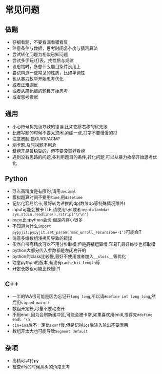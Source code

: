 # 常见问题

## 做题

- 仔细看题，不要看漏看错看反
- 注意条件与数据，思考时间复杂度与猜测算法
- 尝试转化问题为相似已知问题
- 尝试多手玩/打表，找性质与规律
- 没思路时，多想什么题目条件没用上
- 尝试构造一些常见的性质，比如单调性
- 也从暴力枚举开始思考优化
- 或者正难则反
- 或者从简化版的题目开始思考
- 或者思考贡献

## 通用

- 小心符号优先级导致的错误,比如左移右移的优先级
- 比赛写题的时候不要太悠闲,紧绷一点,打字不要慢慢的打
- 注意赛制,是OI/IOI/ACM?
- 别卡题,及时换题不用急
- 跟榜开是最稳妥的，但不要没事老看榜
- 遇到没有思路的问题,多利用题目的条件,转化问题,可以从暴力枚举开始思考优化


## Python

- 浮点高精度是有限的,请用`decimal`
- 模拟题算时间不要用`time`,用`datetime`
- 记忆化容易给卡,最好转为递推的dp(数位dp等特殊情况除外)
- input可能会被卡TLE,请使用sys或者`input=lambda: sys.stdin.readline().rstrip('\r\n')`
- pypy比cpython会快,但是内存小很多
- 不知道为什么`import pypyjit;pypyjit.set_param('max_unroll_recursion=-1')`可能会T
- 注意多维数组浅拷贝导致的错误
- 虽然自带高精度可以不用分步取模,但是高精运算慢,容易T,最好每步也都取模
- python大部分传入参数都是左闭右开的
- python的class比较慢,最好不使用或者加入`__slots__`等优化
- 注意python的版本,有没有`cache`,`bit_length`等
- 开定长数组可能比较慢(?)

## C++

- 一半的WA很可能是因为忘记开`long long`,所以请`#define int long long`,然后用`signed main()`
- 数组开定长,尽量不要动态开
- 不用endl,因为会刷新缓冲区,可能会被卡常,如果喜欢用endl,推荐先`#define endl '\n'`
- `cin`+`ios`后不一定比`scanf`慢,但是记得`ios`后输入输出不要混用
- 数组开太大也可能导致`Segment default`

## 杂项

- 高精可以转py
- 检查dfs的时候从树的角度思考


